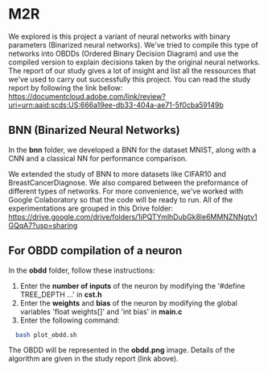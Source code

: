 # M2R

We explored is this project a variant of neural networks with binary parameters (Binarized neural networks). We've tried to compile this type of networks into OBDDs (Ordered Binary Decision Diagram) and use the compiled version to explain decisions taken by the original neural networks. The report of our study gives a lot of insight and list all the ressources that we've used to carry out successfully this project. You can read the study report by following the link bellow:
https://documentcloud.adobe.com/link/review?uri=urn:aaid:scds:US:666a19ee-db33-404a-ae71-5f0cba59149b

## BNN (Binarized Neural Networks)
In the **bnn** folder, we developed a BNN for the dataset MNIST, along with a CNN and a classical NN for performance comparison.

We extended the study of BNN to more datasets like CIFAR10 and BreastCancerDiagnose. We also compared between the preformance of different types of networks. For more convenience, we've worked with Google Colaboratory so that the code will be ready to run. All of the experimentations are grouped in this Drive folder:
https://drive.google.com/drive/folders/1jPQTYmlhDubGk8le6MMNZNNgtv1GQqA7?usp=sharing



## For OBDD compilation of a neuron
In the **obdd** folder, follow these instructions:

1. Enter the **number of inputs** of the neuron by modifying the '#define TREE_DEPTH ...' in **cst.h**
2. Enter the **weights** and **bias** of the neuron by modifying the global variables 'float weights[]' and 'int bias' in **main.c**
3. Enter the following command:

```bash
  bash plot_obdd.sh
```
    
The OBDD will be represented in the **obdd.png** image. Details of the algorithm are given in the study report (link above).
